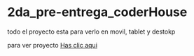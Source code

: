 # 2da_pre-entrega_coderHouse

todo el proyecto esta para verlo en movil, tablet y destokp


para ver proyecto 
<a href="https://magical-medovik-3d49da.netlify.app/" target="_blank">Has clic aqui</a>


